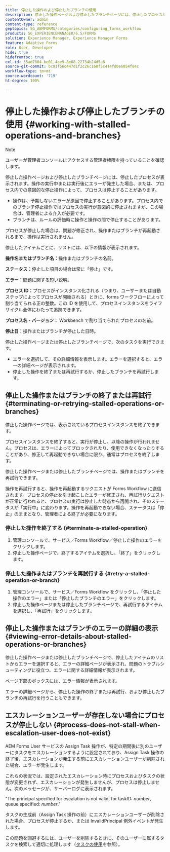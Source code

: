 ```yaml
---
title: 停止した操作および停止したブランチの使用
description: 停止した操作ページおよび停止したブランチページには、停止したプロセスが表示されます。
contentOwner: admin
content-type: reference
geptopics: SG_AEMFORMS/categories/configuring_forms_workflow
products: SG_EXPERIENCEMANAGER/6.5/FORMS
solution: Experience Manager, Experience Manager Forms
feature: Adaptive Forms
role: User, Developer
hide: true
hidefromtoc: true
exl-id: 35ad7804-be01-4ce9-8e68-22734b24d5a8
source-git-commit: bc91f56d447d1f2c26c160f5c414fd0e6054f84c
workflow-type: tm+mt
source-wordcount: '719'
ht-degree: 100%

---
```


# 停止した操作および停止したブランチの使用 {#working-with-stalled-operations-and-branches}

>[!NOTE]
> 
> ユーザーが管理者コンソールにアクセスする管理者権限を持っていることを確認します。

停止した操作ページおよび停止したブランチページには、停止したプロセスが表示されます。操作の実行中または実行後にエラーが発生した場合、または、プロセス内での意図的な停止操作によって、プロセスは停止することがあります。

* 操作は、予期しないエラーが原因で停止することがあります。プロセス内でのブランチ停止操作ではプロセスの実行が意図的に停止されますが、この場合は、管理者による介入が必要です。
* ブランチは、ルールの評価時に操作と操作の間で停止することがあります。

プロセスが停止した場合は、問題が修正され、操作またはブランチが再起動されるまで、操作は実行されません。

停止したアイテムごとに、リストには、以下の情報が表示されます。

**操作名またはブランチ名：**&#x200B;操作またはブランチの名前。

**ステータス：**&#x200B;停止した項目の場合は常に「停止」です。

**エラー：**&#x200B;問題に関する短い説明。

**プロセス ID：**&#x200B;プロセスがインスタンス化される（つまり、ユーザーまたは自動ステップによってプロセスが開始される）ときに、forms ワークフローによって割り当てられる正の整数。この ID を使用して、プロセスインスタンスをライフサイクル全体にわたって追跡できます。

**プロセス名 - バージョン：** Workbench で割り当てられたプロセスの名前。

**停止日：**&#x200B;操作またはブランチが停止した日時。

停止した操作ページまたは停止したブランチページで、次のタスクを実行できます。

* エラーを選択して、その詳細情報を表示します。エラーを選択すると、エラーの詳細ページが表示されます。
* 停止した操作を終了または再試行するか、停止したブランチを再試行します。

## 停止した操作またはブランチの終了または再試行 {#terminating-or-retrying-stalled-operations-or-branches}

停止した操作ページでは、表示されているプロセスインスタンスを終了できます。

プロセスインスタンスを終了すると、実行が停止し、以降の操作が行われません。プロセスは、エラーによってブロックされたり、使用できなくなったりすることがあり、修正して再起動できない場合に限り、通常はプロセスを終了します。

停止した操作ページまたは停止したブランチページでは、操作またはブランチを再試行できます。

操作を再試行すると、操作を再起動するリクエストが Forms Workflow に送信されます。プロセスの停止を引き起こしたエラーが修正され、再試行リクエストが正常に行われると、プロセスの実行は停止した時点から再開され、そのステータスが「実行中」に変わります。操作を再起動できない場合、ステータスは「停止」のままとなり、管理者による終了が必要になります。

### 停止した操作を終了する {#terminate-a-stalled-operation}

1. 管理コンソールで、サービス／Forms Workflow／停止した操作のエラーをクリックします。
1. 停止した操作ページで、終了するアイテムを選択し、「終了」をクリックします。

### 停止した操作またはブランチを再試行する {#retry-a-stalled-operation-or-branch}

1. 管理コンソールで、サービス／Forms Workflow をクリックし、「停止した操作のエラー」または「停止したブランチのエラー」をクリックします。
1. 停止した操作ページまたは停止したブランチページで、再試行するアイテムを選択し、「再試行」をクリックします。

## 停止した操作またはブランチのエラーの詳細の表示 {#viewing-error-details-about-stalled-operations-or-branches}

停止した操作ページまたは停止したブランチページで、停止したアイテムのリストからエラーを選択すると、エラーの詳細ページが表示され、問題のトラブルシューティングに役立つ、エラーに関する詳細情報が表示されます。

ページ下部のボックスには、エラー情報が表示されます。

エラーの詳細ページから、停止した操作の終了または再試行、および停止したブランチの再試行を行うこともできます。

## エスカレーションユーザーが存在しない場合にプロセスが停止しない {#process-does-not-stall-when-escalation-user-does-not-exist}

AEM Forms User サービスの Assign Task 操作が、特定の期間後に別のユーザーにタスクをエスカレーションするように設定されており、Assign Task 操作の終了後、エスカレーションが発生する前にエスカレーションユーザーが削除された場合、エラーが発生します。

これらの状況では、設定されたエスカレーション時にプロセスおよびタスクの状態が変更されず、エスカレーションが発生しませんが、プロセスは停止しません。次のメッセージが、サーバーログに表示されます。

&quot;The principal specified for escalation is not valid, for taskID: *number*, queue specified: *number*.&quot;

タスクの生成前（Assign Task 操作の前）にエスカレーションユーザーが削除された場合、プロセスが停止するか、または InvalidPrincipal 例外イベントが発生します。

この問題を回避するには、ユーザーを削除するときに、そのユーザーに属するタスクを検索して適切に処理します（[タスクの使用](/help/forms/using/admin-help/tasks.md#working-with-tasks)を参照）。
